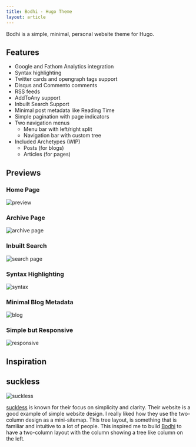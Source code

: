 ```yaml
---
title: Bodhi - Hugo Theme
layout: article
---
```


Bodhi is a simple, minimal, personal website theme for Hugo.

## Features

- Google and Fathom Analytics integration
- Syntax highlighting
- Twitter cards and opengraph tags support
- Disqus and Commento comments
- RSS feeds
- AddToAny support
- Inbuilt Search Support
- Minimal post metadata like Reading Time
- Simple pagination with page indicators
- Two navigation menus
  - Menu bar with left/right split
  - Navigation bar with custom tree
- Included Archetypes (WIP)
  - Posts (for blogs)
  - Articles (for pages)

## Previews

### Home Page

![preview](preview.png)

### Archive Page

![archive page](blog_archive.png)

### Inbuilt Search

![search page](search.png)

### Syntax Highlighting

![syntax](syntax.png)

### Minimal Blog Metadata

![blog](blog.png)

### Simple but Responsive

![responsive](responsive.png)

## Inspiration

## suckless

![suckless](suckless.png)

[suckless](https://suckless.org) is known for their focus on simplicity and clarity. Their website is a good example of simple website design. I really liked how they use the two-column design as a mini-sitemap. This tree layout, is something that is familiar and intuitive to a lot of people. This inspired me to build [Bodhi](/projects/bodhi) to have a two-column layout with the column showing a tree like column on the left. 
